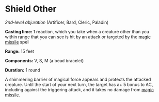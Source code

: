 # Shield Other
*2nd-level abjuration* (Artificer, Bard, Cleric, Paladin)

**Casting lime:** 1 reaction, which you take when a creature other than you within range that you can see is hit by an attack or targeted by the [magic missile]() spell

**Range:** 15 feet

**Components:** V, S, M (a bead bracelet)

**Duration:** 1 round

A shimmering barrier of magical force appears and protects the attacked creature. Until the start of your next turn, the target has a+ 5 bonus to AC, including against the triggering attack, and it takes no damage from [magic missile]().
